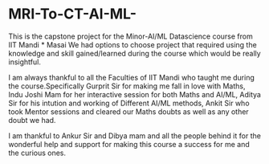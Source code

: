 # MRI-To-CT-AI-ML-
This is the capstone project for the Minor-AI/ML Datascience course from IIT Mandi * Masai
We had options to choose project that required using the knowledge and skill gained/learned during the course which would be really insightful.

I am always thankful to all the Faculties of IIT Mandi who taught me during the course.Specifically Gurprit Sir for making me fall in love with Maths, Indu Joshi Mam for her interactive session for both Maths and AI/ML, Aditya Sir for his intution and working of Different AI/ML methods, Ankit Sir who took Mentor sessions and cleared our Maths doubts as well as any other doubt we had.

I am thankful to Ankur Sir and Dibya mam and all the people behind it for the wonderful help and support for making this course a success for me and the curious ones.


